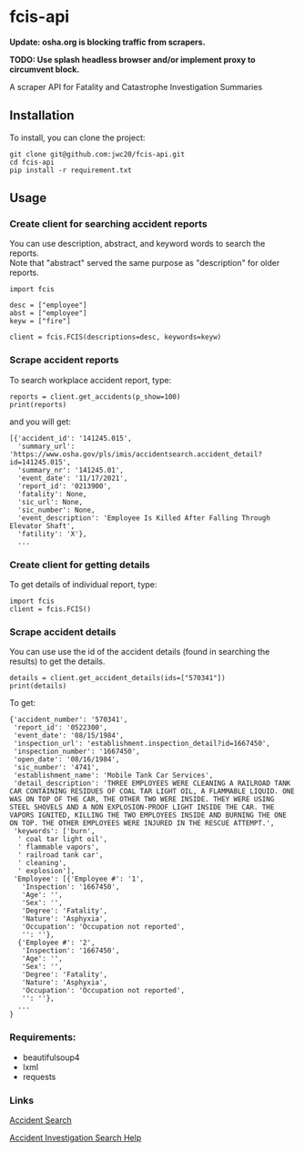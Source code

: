 # fcis-api

**Update: osha.org is blocking traffic from scrapers.**

**TODO: Use splash headless browser and/or implement proxy to circumvent block.**

A scraper API for Fatality and Catastrophe Investigation Summaries


## Installation 
To install, you can clone the project:
```
git clone git@github.com:jwc20/fcis-api.git
cd fcis-api
pip install -r requirement.txt
```


## Usage

### Create client for searching accident reports

You can use description, abstract, and keyword words to search the reports.\
Note that "abstract" served the same purpose as "description" for older reports.

```
import fcis

desc = ["employee"]
abst = ["employee"]
keyw = ["fire"]

client = fcis.FCIS(descriptions=desc, keywords=keyw)
```

### Scrape accident reports

To search workplace accident report, type:
```
reports = client.get_accidents(p_show=100)
print(reports)
```

and you will get:

```
[{'accident_id': '141245.015',
  'summary_url': 'https://www.osha.gov/pls/imis/accidentsearch.accident_detail?id=141245.015',
  'summary_nr': '141245.01',
  'event_date': '11/17/2021',
  'report_id': '0213900',
  'fatality': None,
  'sic_url': None,
  'sic_number': None,
  'event_description': 'Employee Is Killed After Falling Through Elevator Shaft',
  'fatility': 'X'},
  ...
```

### Create client for getting details

To get details of individual report, type:
```
import fcis
client = fcis.FCIS()
```

### Scrape accident details

You can use use the id of the accident details (found in searching the results) to get the details.

```
details = client.get_accident_details(ids=["570341"])
print(details)
```

To get:

```
{'accident_number': '570341',
 'report_id': '0522300',
 'event_date': '08/15/1984',
 'inspection_url': 'establishment.inspection_detail?id=1667450',
 'inspection_number': '1667450',
 'open_date': '08/16/1984',
 'sic_number': '4741',
 'establishment_name': 'Mobile Tank Car Services',
 'detail_description': 'THREE EMPLOYEES WERE CLEANING A RAILROAD TANK CAR CONTAINING RESIDUES OF COAL TAR LIGHT OIL, A FLAMMABLE LIQUID. ONE WAS ON TOP OF THE CAR, THE OTHER TWO WERE INSIDE. THEY WERE USING STEEL SHOVELS AND A NON EXPLOSION-PROOF LIGHT INSIDE THE CAR. THE VAPORS IGNITED, KILLING THE TWO EMPLOYEES INSIDE AND BURNING THE ONE ON TOP. THE OTHER EMPLOYEES WERE INJURED IN THE RESCUE ATTEMPT.',
 'keywords': ['burn',
  ' coal tar light oil',
  ' flammable vapors',
  ' railroad tank car',
  ' cleaning',
  ' explosion'],
 'Employee': [{'Employee #': '1',
   'Inspection': '1667450',
   'Age': '',
   'Sex': '',
   'Degree': 'Fatality',
   'Nature': 'Asphyxia',
   'Occupation': 'Occupation not reported',
   '': ''},
  {'Employee #': '2',
   'Inspection': '1667450',
   'Age': '',
   'Sex': '',
   'Degree': 'Fatality',
   'Nature': 'Asphyxia',
   'Occupation': 'Occupation not reported',
   '': ''},
  ...
}
```

### Requirements:
- beautifulsoup4
- lxml
- requests

### Links

[Accident Search](https://www.osha.gov/pls/imis/accidentsearch.html)

[Accident Investigation Search Help](https://www.osha.gov/help/accident-investigation)
